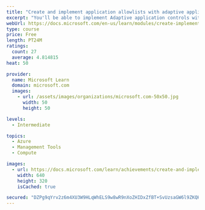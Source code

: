 ```yaml
---
title: "Create and implement application allowlists with adaptive application control"
excerpt: "You'll be able to implement Adaptive application controls within your organization to protect your Windows Server IaaS VMs."
webUrl: https://docs.microsoft.com/en-us/learn/modules/create-implement-application-allowlists-adaptive-application-control/
type: course
price: Free
length: PT24M
ratings:
  count: 27
  average: 4.814815
heat: 50

provider:
  name: Microsoft Learn
  domain: microsoft.com
  images:
    - url: /assets/images/organizations/microsoft.com-50x50.jpg
      width: 50
      height: 50

levels:
  - Intermediate

topics:
  - Azure
  - Management Tools
  - Compute

images:
  - url: https://docs.microsoft.com/learn/achievements/create-and-implement-application-whitelists-with-adaptive-application-control-social.png
    width: 640
    height: 320
    isCached: true

secured: "DZPg9qYrv2z6m4XU3W9HLqWhELS9w8wR9nXoZHIDxZfBT+SvUzsaGW6l9ZKQHuIX+54vj4RlCfOh02wmkkAO/naWA9DkXqmzD+NQ4Ox2QwmUKPj4WnDvGGc2rY6WCRDxPVYi2t0BtaTLj9692gCvfOcLCftqsZaZoc1pYxYh2y4f4WlKHerNFSJXJUTCSeg+v0USq0/P2lrQT01O1ky+3uYEx5p1IYAkXNSjmr/ntDtr/c3xEVFq7mrDxhQZ26nJnTZBeklzcR8RJutdmbRqC6g8JvP7nJ20VX+jj0Mzd0i5+7UloDIqK+AgLfejRshSLhWzQaLyCi7Jx8kaIqz3Ed6J7lFc4jj4QvDcIkaELZNNkKM2ajSUJAdhrwKvTqZWXWSIKWRDedGmlHk/Yl4/Gsv0+X6vHBGxON5z5mOvx8g=;0qTNYqwup72C6QMSvKxn7g=="
---
```


